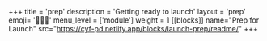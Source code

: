 +++
title = 'prep'
description = 'Getting ready to launch'
layout = 'prep'
emoji= '🧑🏾‍💻'
menu_level = ['module']
weight = 1
[[blocks]]
name="Prep for Launch"
src="https://cyf-pd.netlify.app/blocks/launch-prep/readme/"
+++
